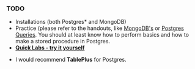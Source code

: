 ### TODO

- Installations (both Postgres* and MongoDB)
- Practice (please refer to the handouts, like [MongoDB's](https://github.com/EngineerKhan/AdvDBClass/blob/main/Week2/MongoDB.md) or [Postgres Queries](https://github.com/EngineerKhan/AdvDBClass/blob/main/Week2/PostgresSampleQueries1.sql). You should at least know how to perform basics and how to make a stored procedure in Postgres.
- **[Quick Labs - try it yourself](https://github.com/EngineerKhan/AdvDBClass/blob/main/Week2/MongoDB.md#quick-lab-tasks-try-it-yourself)**
  


* I would recommend **TablePlus** for Postgres.
